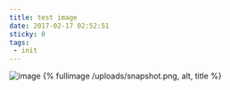 ```yaml
---
title: test image
date: 2017-02-17 02:52:51
sticky: 0
tags:
 - init
---
```

![image](/uploads/snapshot.png)
{% fullimage /uploads/snapshot.png, alt, title %}
